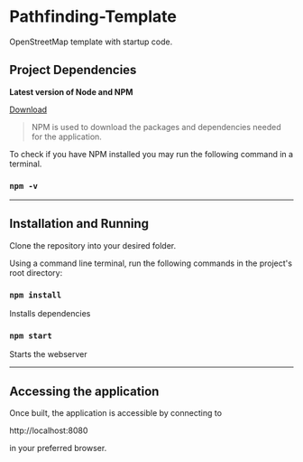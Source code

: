 # Pathfinding-Template
OpenStreetMap template with startup code.

## Project Dependencies

**Latest version of Node and NPM**

[Download](https://nodejs.org/en/download/)
> NPM is used to download the packages and dependencies needed for the application.

To check if you have NPM installed you may run the following command in a terminal.
### `npm -v`
---
## Installation and Running

Clone the repository into your desired folder.

Using a command line terminal, run the following commands in the project's root directory:

### `npm install`
Installs dependencies

### `npm start`
Starts the webserver

---
## Accessing the application

Once built, the application is accessible by connecting to

http://localhost:8080

in your preferred browser.

